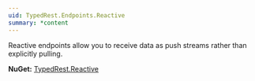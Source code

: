 ```yaml
---
uid: TypedRest.Endpoints.Reactive
summary: *content
---
```

Reactive endpoints allow you to receive data as push streams rather than explicitly pulling.

**NuGet:** [TypedRest.Reactive](https://www.nuget.org/packages/TypedRest.Reactive/)
